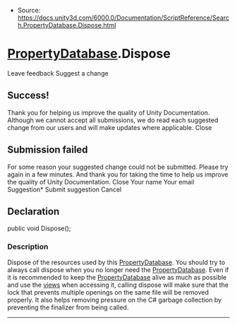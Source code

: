 * Source: https://docs.unity3d.com/6000.0/Documentation/ScriptReference/Search.PropertyDatabase.Dispose.html

#  [PropertyDatabase](https://docs.unity3d.com/6000.0/Documentation/ScriptReference/Search.PropertyDatabase.html).Dispose
Leave feedback
Suggest a change
## Success!
Thank you for helping us improve the quality of Unity Documentation. Although we cannot accept all submissions, we do read each suggested change from our users and will make updates where applicable.
Close
## Submission failed
For some reason your suggested change could not be submitted. Please <a>try again</a> in a few minutes. And thank you for taking the time to help us improve the quality of Unity Documentation.
Close
Your name Your email Suggestion* Submit suggestion
Cancel
## Declaration
public void Dispose(); 
### Description
Dispose of the resources used by this [PropertyDatabase](https://docs.unity3d.com/6000.0/Documentation/ScriptReference/Search.PropertyDatabase.html).
You should try to always call dispose when you no longer need the [PropertyDatabase](https://docs.unity3d.com/6000.0/Documentation/ScriptReference/Search.PropertyDatabase.html). Even if it is recommended to keep the [PropertyDatabase](https://docs.unity3d.com/6000.0/Documentation/ScriptReference/Search.PropertyDatabase.html) alive as much as possible and use the [views](https://docs.unity3d.com/6000.0/Documentation/ScriptReference/Search.IPropertyDatabaseView.html) when accessing it, calling dispose will make sure that the lock that prevents multiple openings on the same file will be removed properly. It also helps removing pressure on the C# garbage collection by preventing the finalizer from being called.
* * *
